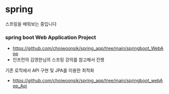 # spring
스프링을 배워보는 중입니다 

### spring boot Web Application Project
- https://github.com/choiwoonsik/spring_app/tree/main/springboot_WebApp
- 인프런의 김영한님의 스프링 강의를 참고해서 진행


기존 로직에서 API 구현 및 JPA를 이용한 최적화
- https://github.com/choiwoonsik/spring_app/tree/main/springboot_webApp_Api

